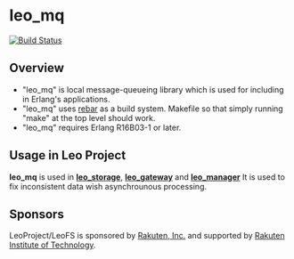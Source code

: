# leo_mq

[![Build Status](https://travis-ci.org/leo-project/leo_mq.svg?branch=develop)](https://travis-ci.org/leo-project/leo_mq)

## Overview

* "leo_mq" is local message-queueing library which is used for including in Erlang's applications.
* "leo_mq" uses [rebar](https://github.com/basho/rebar) as a build system. Makefile so that simply running "make" at the top level should work.
* "leo_mq" requires Erlang R16B03-1 or later.

## Usage in Leo Project

**leo_mq** is used in [**leo_storage**](https://github.com/leo-project/leo_storage), [**leo_gateway**](https://github.com/leo-project/leo_gateway) and [**leo_manager**](https://github.com/leo-project/leo_manager)
It is used to fix inconsistent data wish asynchrounous processing.

## Sponsors

LeoProject/LeoFS is sponsored by [Rakuten, Inc.](http://global.rakuten.com/corp/) and supported by [Rakuten Institute of Technology](http://rit.rakuten.co.jp/).